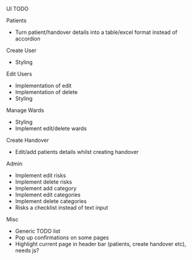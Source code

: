 UI TODO

Patients
- Turn patient/handover details into a table/excel format instead of accordion

Create User
- Styling

Edit Users
- Implementation of edit
- Implementation of delete
- Styling

Manage Wards
- Styling
- Implement edit/delete wards

Create Handover
- Edit/add patients details whilst creating handover

Admin
- Implement edit risks
- Implement delete risks
- Implement add category
- Implement edit categories
- Implement delete categories
- Risks a checklist instead of text input

Misc
- Generic TODO list
- Pop up confirmations on some pages
- Highlight current page in header bar (patients, create handover etc), needs js?
